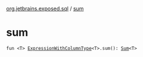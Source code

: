 [org.jetbrains.exposed.sql](index.md) / [sum](.)

# sum

`fun <T> `[`ExpressionWithColumnType`](-expression-with-column-type/index.md)`<T>.sum(): `[`Sum`](-sum/index.md)`<T>`